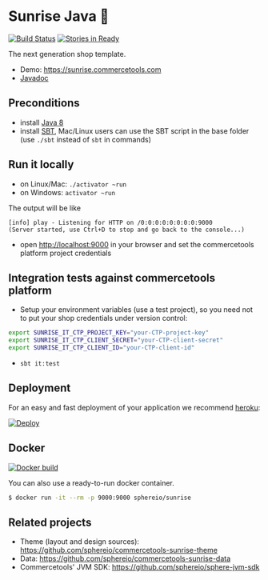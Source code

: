 Sunrise Java :sunrise:
==============

[![Build Status](https://travis-ci.org/sphereio/commercetools-sunrise-java.png?branch=master)](https://travis-ci.org/sphereio/commercetools-sunrise-java) [![Stories in Ready](https://badge.waffle.io/sphereio/commercetools-sunrise-java.png?label=ready&title=Ready)](https://waffle.io/sphereio/commercetools-sunrise-java)

The next generation shop template.

* Demo: https://sunrise.commercetools.com
* [Javadoc](https://sphereio.github.io/commercetools-sunrise-java/javadoc/index.html)

## Preconditions

* install [Java 8](http://www.oracle.com/technetwork/java/javase/downloads/jdk8-downloads-2133151.html)
* install [SBT](http://www.scala-sbt.org/release/docs/Setup.html), Mac/Linux users can use the SBT script in the base folder (use `./sbt` instead of `sbt` in commands)

## Run it locally

* on Linux/Mac: `./activator ~run` 
* on Windows: `activator ~run`

The output will be like

```
[info] play - Listening for HTTP on /0:0:0:0:0:0:0:0:9000
(Server started, use Ctrl+D to stop and go back to the console...)
```

* open <a href="http://localhost:9000">http://localhost:9000</a> in your browser and set the commercetools platform project credentials

## Integration tests against commercetools platform

* Setup your environment variables (use a test project), so you need not to put your shop credentials under version control:

```bash
export SUNRISE_IT_CTP_PROJECT_KEY="your-CTP-project-key"
export SUNRISE_IT_CTP_CLIENT_SECRET="your-CTP-client-secret"
export SUNRISE_IT_CTP_CLIENT_ID="your-CTP-client-id"
```
* `sbt it:test`

## Deployment

For an easy and fast deployment of your application we recommend [heroku](https://www.heroku.com):

<a href="https://heroku.com/deploy?template=https://github.com/sphereio/commercetools-sunrise-java/tree/v0.6.0"><img src="https://www.herokucdn.com/deploy/button.png" alt="Deploy"></a>

## Docker

[![Docker build](http://dockeri.co/image/sphereio/sunrise)](https://registry.hub.docker.com/u/sphereio/sunrise/)

You can also use a ready-to-run docker container.

```bash
$ docker run -it --rm -p 9000:9000 sphereio/sunrise
```

## Related projects

* Theme (layout and design sources): https://github.com/sphereio/commercetools-sunrise-theme
* Data: https://github.com/sphereio/commercetools-sunrise-data
* Commercetools' JVM SDK: https://github.com/sphereio/sphere-jvm-sdk
